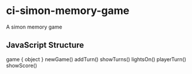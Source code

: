 # ci-simon-memory-game
 A simon memory game

## JavaScript Structure
game { object }
newGame()
addTurn()
showTurns()
lightsOn()
playerTurn()
showScore()